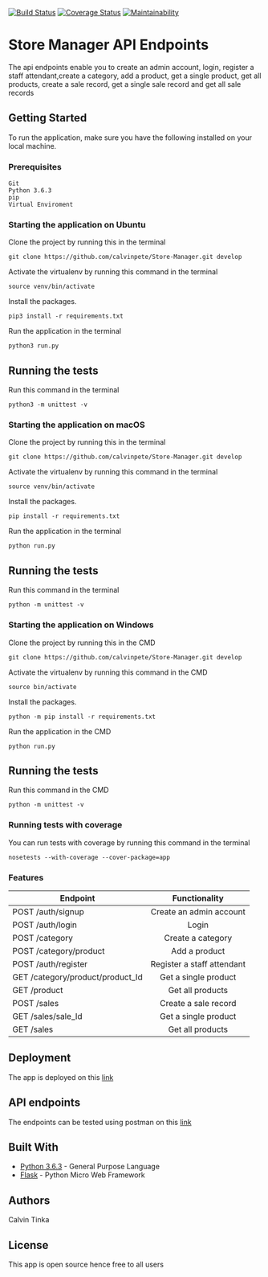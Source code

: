 

[![Build Status](https://travis-ci.org/calvinpete/Store-Manager.svg?branch=develop)](https://travis-ci.org/calvinpete/Store-Manager)    [![Coverage Status](https://coveralls.io/repos/github/calvinpete/Store-Manager/badge.svg?branch=develop)](https://coveralls.io/github/calvinpete/Store-Manager?branch=develop)      [![Maintainability](https://api.codeclimate.com/v1/badges/361fe7248d69425bf668/maintainability)](https://codeclimate.com/github/calvinpete/Store-Manager/maintainability)

# Store Manager API Endpoints

The api endpoints enable you to create an admin account, login, register a staff attendant,create a category, add a product, get a single product, get all products, create a sale record, get a single sale record and get all sale records

## Getting Started

To run the application, make sure you have the following installed on your local machine.

### Prerequisites

```
Git
Python 3.6.3
pip
Virtual Enviroment
```

### Starting the application on Ubuntu

Clone the project by running this in the terminal

```
git clone https://github.com/calvinpete/Store-Manager.git develop
```

Activate the virtualenv by running this command in the terminal

```
source venv/bin/activate
```

Install the packages.

```
pip3 install -r requirements.txt
```

Run the application in the terminal

```
python3 run.py
```

## Running the tests

Run this command in the terminal

```
python3 -m unittest -v
```

### Starting the application on macOS

Clone the project by running this in the terminal

```
git clone https://github.com/calvinpete/Store-Manager.git develop
```

Activate the virtualenv by running this command in the terminal

```
source venv/bin/activate
```

Install the packages.

```
pip install -r requirements.txt
```

Run the application in the terminal

```
python run.py
```

## Running the tests

Run this command in the terminal

```
python -m unittest -v
```


### Starting the application on Windows

Clone the project by running this in the CMD

```
git clone https://github.com/calvinpete/Store-Manager.git develop
```

Activate the virtualenv by running this command in the CMD

```
source bin/activate
```

Install the packages.

```
python -m pip install -r requirements.txt
```

Run the application in the CMD

```
python run.py
```

## Running the tests

Run this command in the CMD

```
python -m unittest -v
```


### Running tests with coverage

You can run tests with coverage by running this command in the terminal

```
nosetests --with-coverage --cover-package=app
```

### Features

|               Endpoint                                        |          Functionality      |
| --------------------------------------------------------------|:---------------------------:|
| POST /auth/signup                                             | Create an admin account     |
| POST /auth/login                                              | Login                       |
| POST /category                                                | Create a category           |
| POST /category/product                                        | Add a product               |
| POST /auth/register                                           | Register a staff attendant  |
| GET /category/product/product_Id                              | Get a single product        |
| GET /product                                                  | Get all products            |
| POST /sales                                                   | Create a sale record        |
| GET /sales/sale_Id                                            | Get a single product        |
| GET /sales                                                    | Get all products            |



## Deployment

The app is deployed on this [link](https://store-manager17.herokuapp.com/)

## API endpoints

The endpoints can be tested using postman on this [link](https://www.getpostman.com/collections/35e40c8738ca0faf798e)

## Built With

* [Python 3.6.3](https://www.python.org/) - General Purpose Language
* [Flask](http://flask.pocoo.org/) - Python Micro Web Framework

## Authors

Calvin Tinka

## License
This app is open source hence free to all users
